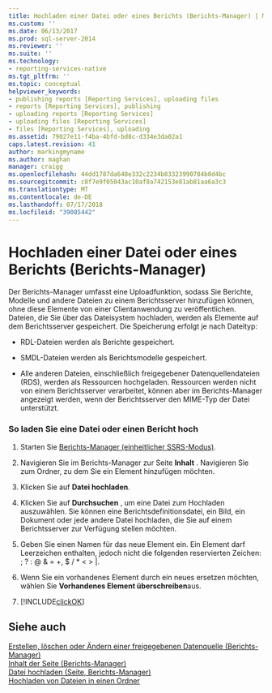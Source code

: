 ```yaml
---
title: Hochladen einer Datei oder eines Berichts (Berichts-Manager) | Microsoft-Dokumentation
ms.custom: ''
ms.date: 06/13/2017
ms.prod: sql-server-2014
ms.reviewer: ''
ms.suite: ''
ms.technology:
- reporting-services-native
ms.tgt_pltfrm: ''
ms.topic: conceptual
helpviewer_keywords:
- publishing reports [Reporting Services], uploading files
- reports [Reporting Services], publishing
- uploading reports [Reporting Services]
- uploading files [Reporting Services]
- files [Reporting Services], uploading
ms.assetid: 79027e11-f4ba-4bfd-bd8c-d334e3da02a1
caps.latest.revision: 41
author: markingmyname
ms.author: maghan
manager: craigg
ms.openlocfilehash: 44dd1787da648e332c2234b83323990784b0d4bc
ms.sourcegitcommit: c8f7e9f05043ac10af8a742153e81ab81aa6a3c3
ms.translationtype: MT
ms.contentlocale: de-DE
ms.lasthandoff: 07/17/2018
ms.locfileid: "39085442"
---
```

# <a name="upload-a-file-or-report-report-manager"></a>Hochladen einer Datei oder eines Berichts (Berichts-Manager)
  Der Berichts-Manager umfasst eine Uploadfunktion, sodass Sie Berichte, Modelle und andere Dateien zu einem Berichtsserver hinzufügen können, ohne diese Elemente von einer Clientanwendung zu veröffentlichen. Dateien, die Sie über das Dateisystem hochladen, werden als Elemente auf dem Berichtsserver gespeichert. Die Speicherung erfolgt je nach Dateityp:  
  
-   RDL-Dateien werden als Berichte gespeichert.  
  
-   SMDL-Dateien werden als Berichtsmodelle gespeichert.  
  
-   Alle anderen Dateien, einschließlich freigegebener Datenquellendateien (RDS), werden als Ressourcen hochgeladen. Ressourcen werden nicht von einem Berichtsserver verarbeitet, können aber im Berichts-Manager angezeigt werden, wenn der Berichtsserver den MIME-Typ der Datei unterstützt.  
  
### <a name="to-upload-a-file-or-report"></a>So laden Sie eine Datei oder einen Bericht hoch  
  
1.  Starten Sie [Berichts-Manager &#40;einheitlicher SSRS-Modus&#41;](../report-manager-ssrs-native-mode.md).  
  
2.  Navigieren Sie im Berichts-Manager zur Seite **Inhalt** . Navigieren Sie zum Ordner, zu dem Sie ein Element hinzufügen möchten.  
  
3.  Klicken Sie auf **Datei hochladen**.  
  
4.  Klicken Sie auf **Durchsuchen** , um eine Datei zum Hochladen auszuwählen. Sie können eine Berichtsdefinitionsdatei, ein Bild, ein Dokument oder jede andere Datei hochladen, die Sie auf einem Berichtsserver zur Verfügung stellen möchten.  
  
5.  Geben Sie einen Namen für das neue Element ein. Ein Element darf Leerzeichen enthalten, jedoch nicht die folgenden reservierten Zeichen: ; ? : \@ & = +, $ / * \< > |.  
  
6.  Wenn Sie ein vorhandenes Element durch ein neues ersetzen möchten, wählen Sie **Vorhandenes Element überschreiben**aus.  
  
7.  [!INCLUDE[clickOK](../../includes/clickok-md.md)]  
  
## <a name="see-also"></a>Siehe auch  
 [Erstellen, löschen oder Ändern einer freigegebenen Datenquelle &#40;Berichts-Manager&#41;](../create-delete-or-modify-a-shared-data-source-report-manager.md)   
 [Inhalt der Seite &#40;Berichts-Manager&#41;](../contents-page-report-manager.md)   
 [Datei hochladen (Seite, Berichts-Manager)](../upload-file-page-report-manager.md)   
 [Hochladen von Dateien in einen Ordner](../report-server/upload-files-to-a-folder.md)  
  
  

